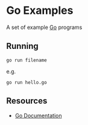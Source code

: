 # Go Examples

A set of example [Go](http://golang.org/) programs

## Running

	go run filename

e.g.

	go run hello.go

## Resources

* [Go Documentation](http://golang.org/doc/)